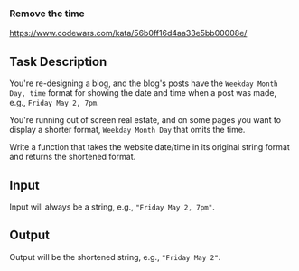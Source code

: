 ### Remove the time

https://www.codewars.com/kata/56b0ff16d4aa33e5bb00008e/

## Task Description

You're re-designing a blog, and the blog's posts have the `Weekday Month Day, time` format for showing the date and time when a post was made, e.g., `Friday May 2, 7pm`.

You're running out of screen real estate, and on some pages you want to display a shorter format, `Weekday Month Day` that omits the time.

Write a function that takes the website date/time in its original string format and returns the shortened format.

## Input

Input will always be a string, e.g., `"Friday May 2, 7pm"`.

## Output

Output will be the shortened string, e.g., `"Friday May 2"`.
